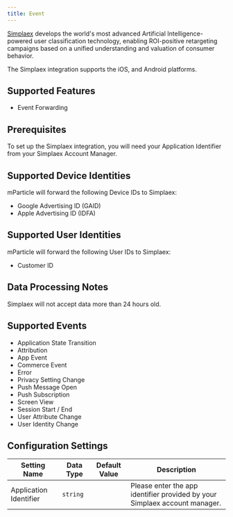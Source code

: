 ```yaml
---
title: Event
---
```


[Simplaex](http://www.simplaex.com) develops the world's most advanced Artificial Intelligence-powered user classification technology, enabling ROI-positive retargeting campaigns based on a unified understanding and valuation of consumer behavior.

The Simplaex integration supports the iOS, and Android platforms.

## Supported Features

* Event Forwarding

## Prerequisites

To set up the Simplaex integration, you will need your Application Identifier from your Simplaex Account Manager.

## Supported Device Identities

mParticle will forward the following Device IDs to Simplaex:

* Google Advertising ID (GAID)
* Apple Advertising ID (IDFA)


## Supported User Identities

mParticle will forward the following User IDs to Simplaex:

* Customer ID

## Data Processing Notes

Simplaex will not accept data more than 24 hours old.

## Supported Events

* Application State Transition
* Attribution
* App Event
* Commerce Event
* Error
* Privacy Setting Change
* Push Message Open
* Push Subscription
* Screen View
* Session Start / End
* User Attribute Change
* User Identity Change

## Configuration Settings

| Setting Name| Data Type | Default Value | Description |
|---|---|---|---|
| Application Identifier | `string` | | Please enter the app identifier provided by your Simplaex account manager. |